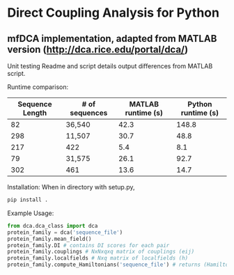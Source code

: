 # Direct Coupling Analysis for Python

## mfDCA implementation, adapted from MATLAB version (http://dca.rice.edu/portal/dca/)

Unit testing Readme and script details output differences from MATLAB script.

Runtime comparison:

| Sequence Length | # of sequences | MATLAB runtime (s) | Python runtime (s) | 
| --- | --- | --- | --- |
| 82 | 36,540 | 42.3 | 148.8 | 
| 298 | 11,507 | 30.7 | 48.8 | 
| 217 | 422 | 5.4 | 8.1 |
| 79 | 31,575 | 26.1 | 92.7 |
| 302 | 461 | 13.6 | 14.7 |

Installation:
When in directory with setup.py,
```bash
pip install .
```

Example Usage: 

```python
from dca.dca_class import dca
protein_family = dca('sequence_file')
protein_family.mean_field()
protein_family.DI # contains DI scores for each pair
protein_family.couplings # NxNxqxq matrix of couplings (eij)
protein_family.localfields # Nxq matrix of localfields (h)
protein_family.compute_Hamiltonians('sequence_file') # returns (Hamiltonians,sequence_headers) for input sequences
```
